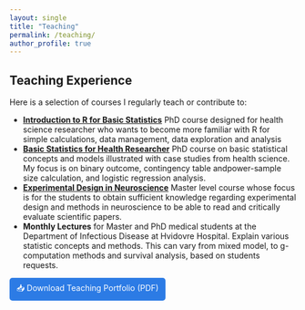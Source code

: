 ```yaml
---
layout: single
title: "Teaching"
permalink: /teaching/
author_profile: true
---
```


## Teaching Experience

Here is a selection of courses I regularly teach or contribute to:

- [**Introduction to R for Basic Statistics**](https://phdcourses.ku.dk/DetailKursus.aspx?id=111387&sitepath=SUND)
 PhD course designed for health science researcher who wants to become more familiar with R for simple calculations, data management, data exploration and analysis
- [**Basic Statistics for Health Researcher**](https://phdcourses.ku.dk/DetailKursus.aspx?id=111388&sitepath=SUND)
  PhD course on basic statistical concepts and models illustrated with case studies from health science.
  My focus is on binary outcome, contingency table andpower-sample size calculation, and logistic regression analysis.
- [**Experimental Design in Neuroscience**](https://kurser.ku.dk/course/sneu23005u/)
  Master level course whose focus is for the students to obtain sufficient knowledge regarding experimental design and
  methods in neuroscience to be able to read and critically evaluate scientific papers. 
- **Monthly Lectures** 
 for Master and PhD medical students at the Department of Infectious Disease at Hvidovre Hospital.
 Explain various statistic concepts and methods. This can vary from mixed model, to g-computation methods and survival
 analysis, based on students requests.

<p>
  <a href="/files/TeachingPortfolio.pdf" target="_blank" 
     style="display: inline-block; padding: 8px 12px; background-color: #2c7be5; color: white; text-decoration: none; border-radius: 5px;">
    📥 Download Teaching Portfolio (PDF)
  </a>
</p>

  

